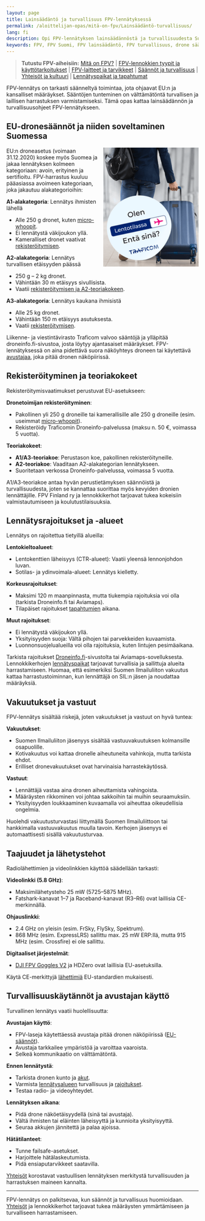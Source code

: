 ```yaml
---
layout: page
title: Lainsäädäntö ja turvallisuus FPV-lennätyksessä
permalink: /aloittelijan-opas/mitä-on-fpv/Lainsäädäntö-turvallisuus/
lang: fi
description: Opi FPV-lennätyksen lainsäädännöstä ja turvallisuudesta Suomessa.
keywords: FPV, FPV Suomi, FPV lainsäädäntö, FPV turvallisuus, drone säännöt Suomi, Traficom, droneinfo
---
```

> **Tutustu FPV-aiheisiin:** [Mitä on FPV?](/aloittelijan-opas/mitä-on-fpv/) | [FPV-lennokkien tyypit ja käyttötarkoitukset](/aloittelijan-opas/mitä-on-fpv/tyypit-käyttötarkoitukset/) | [FPV-laitteet ja tarvikkeet](/aloittelijan-opas/mitä-on-fpv/laitteet-tarvikkeet/) | [Säännöt ja turvallisuus](/aloittelijan-opas/mitä-on-fpv/Lainsäädäntö-turvallisuus/) | [Yhteisöt ja kultuuri](/aloittelijan-opas/mitä-on-fpv/yhteisöt-kulttuuri/) | [Lennätyspaikat ja tapahtumat](/aloittelijan-opas/mitä-on-fpv/lennätyspaikat-tapahtumat/)

FPV-lennätys on tarkasti säänneltyä toimintaa, jota ohjaavat EU:n ja kansalliset määräykset. Sääntöjen tunteminen on välttämätöntä turvallisen ja laillisen harrastuksen varmistamiseksi. Tämä opas kattaa lainsäädännön ja turvallisuusohjeet FPV-lennätykseen.

## EU-dronesäännöt ja niiden soveltaminen Suomessa
<a id="eu-dronesäännöt-ja-niiden-soveltaminen-suomessa"></a>

<img src="/images/Pääviesti-1-1080x1350-FI-tarra.png" alt="FPV-lennokki" style="float: right; width: 250px; margin-left: 15px;" />
EU:n droneasetus (voimaan 31.12.2020) koskee myös Suomea ja jakaa lennätyksen kolmeen kategoriaan: avoin, erityinen ja sertifioitu. FPV-harrastus kuuluu pääasiassa avoimeen kategoriaan, joka jakautuu alakategorioihin:

**A1-alakategoria**: Lennätys ihmisten lähellä

- Alle 250 g dronet, kuten [micro-whoopit](/aloittelijan-opas/mitä-on-fpv/tyypit-käyttötarkoitukset/#micro-whoop-ja-sisälennätys-suomen-olosuhteissa).
- Ei lennätystä väkijoukon yllä.
- Kameralliset dronet vaativat [rekisteröitymisen](#rekisteröityminen-ja-teoriakokeet).

**A2-alakategoria**: Lennätys turvallisen etäisyyden päässä

- 250 g – 2 kg dronet.
- Vähintään 30 m etäisyys sivullisista.
- Vaatii [rekisteröitymisen ja A2-teoriakokeen](#rekisteröityminen-ja-teoriakokeet).

**A3-alakategoria**: Lennätys kaukana ihmisistä

- Alle 25 kg dronet.
- Vähintään 150 m etäisyys asutuksesta.
- Vaatii [rekisteröitymisen](#rekisteröityminen-ja-teoriakokeet).

Liikenne- ja viestintävirasto Traficom valvoo sääntöjä ja ylläpitää droneinfo.fi-sivustoa, josta löytyy ajantasaiset määräykset. FPV-lennätyksessä on aina pidettävä suora näköyhteys droneen tai käytettävä [avustajaa](#turvallisuuskäytännöt-ja-avustajan-käyttö), joka pitää dronen näköpiirissä.

## Rekisteröityminen ja teoriakokeet

Rekisteröitymisvaatimukset perustuvat EU-asetukseen:

**Dronetoimijan rekisteröityminen**:

- Pakollinen yli 250 g droneille tai kamerallisille alle 250 g droneille (esim. useimmat [micro-whoopit](/aloittelijan-opas/mitä-on-fpv/tyypit-käyttötarkoitukset/#micro-whoop-ja-sisälennätys-suomen-olosuhteissa)).
- Rekisteröidy Traficomin Droneinfo-palvelussa (maksu n. 50 €, voimassa 5 vuotta).

**Teoriakokeet**:

- **A1/A3-teoriakoe**: Perustason koe, pakollinen rekisteröityneille.
- **A2-teoriakoe**: Vaaditaan A2-alakategorian lennätykseen.
- Suoritetaan verkossa Droneinfo-palvelussa, voimassa 5 vuotta.

A1/A3-teoriakoe antaa hyvän perustietämyksen säännöistä ja turvallisuudesta, joten se kannattaa suorittaa myös kevyiden dronien lennättäjille. FPV Finland ry ja lennokkikerhot tarjoavat tukea kokeisiin valmistautumiseen ja koulutustilaisuuksia.

## Lennätysrajoitukset ja -alueet
<a id="lennätysrajoitukset-ja-alueet"></a>

Lennätys on rajoitettua tietyillä alueilla:

**Lentokieltoalueet**:

- Lentokenttien läheisyys (CTR-alueet): Vaatii yleensä lennonjohdon luvan.
- Sotilas- ja ydinvoimala-alueet: Lennätys kielletty.

**Korkeusrajoitukset**:

- Maksimi 120 m maanpinnasta, mutta tiukempia rajoituksia voi olla (tarkista Droneinfo.fi tai Aviamaps).
- Tilapäiset rajoitukset [tapahtumien](/aloittelijan-opas/mitä-on-fpv/lennätyspaikat-tapahtumat/) aikana.

**Muut rajoitukset**:

- Ei lennätystä väkijoukon yllä.
- Yksityisyyden suoja: Vältä pihojen tai parvekkeiden kuvaamista.
- Luonnonsuojelualueilla voi olla rajoituksia, kuten lintujen pesimäaikana.

Tarkista rajoitukset [Droneinfo.fi](https://www.droneinfo.fi)-sivustolta tai Aviamaps-sovelluksesta. Lennokkikerhojen [lennätyspaikat](/aloittelijan-opas/mitä-on-fpv/lennätyspaikat-tapahtumat/#viralliset-lennokkikentät-ja-fpv-radat-eri-puolilla-suomea) tarjoavat turvallisia ja sallittuja alueita harrastamiseen. Huomaa, että esimerkiksi Suomen Ilmailuliiton vakuutus kattaa harrastustoiminnan, kun lennättäjä on SIL:n jäsen ja noudattaa määräyksiä.


## Vakuutukset ja vastuut

FPV-lennätys sisältää riskejä, joten vakuutukset ja vastuut on hyvä tuntea:

**Vakuutukset**:

- Suomen Ilmailuliiton jäsenyys sisältää vastuuvakuutuksen kolmansille osapuolille.
- Kotivakuutus voi kattaa dronelle aiheutuneita vahinkoja, mutta tarkista ehdot.
- Erilliset dronevakuutukset ovat harvinaisia harrastekäytössä.

**Vastuut**:

- Lennättäjä vastaa aina dronen aiheuttamista vahingoista.
- Määräysten rikkominen voi johtaa sakkoihin tai muihin seuraamuksiin.
- Yksityisyyden loukkaaminen kuvaamalla voi aiheuttaa oikeudellisia ongelmia.

Huolehdi vakuutusturvastasi liittymällä Suomen Ilmailuliittoon tai hankkimalla vastuuvakuutus muulla tavoin. Kerhojen jäsenyys ei automaattisesti sisällä vakuutusturvaa.

## Taajuudet ja lähetystehot

Radiolähettimien ja videolinkkien käyttöä säädellään tarkasti:

**Videolinkki (5.8 GHz)**:

- Maksimilähetysteho 25 mW (5725–5875 MHz).
- Fatshark-kanavat 1–7 ja Raceband-kanavat (R3–R6) ovat laillisia CE-merkinnällä.

**Ohjauslinkki**:

- 2.4 GHz on yleisin (esim. FrSky, FlySky, Spektrum).
- 868 MHz (esim. ExpressLRS) sallittu max. 25 mW ERP:llä, mutta 915 MHz (esim. Crossfire) ei ole sallittu.

**Digitaaliset järjestelmät**:

- [DJI FPV Goggles V2](/aloittelijan-opas/mitä-on-fpv/laitteet-tarvikkeet/#aloittelijan-perusvarusteet-drone-lasit-radio-ohjain) ja HDZero ovat laillisia EU-asetuksilla.

Käytä CE-merkittyjä [lähettimiä](/aloittelijan-opas/mitä-on-fpv/laitteet-tarvikkeet/#aloittelijan-perusvarusteet-drone-lasit-radio-ohjain) EU-standardien mukaisesti.

## Turvallisuuskäytännöt ja avustajan käyttö

Turvallinen lennätys vaatii huolellisuutta:

**Avustajan käyttö**:

- FPV-laseja käytettäessä avustaja pitää dronen näköpiirissä ([EU-säännöt](#eu-dronesäännöt-ja-niiden-soveltaminen-suomessa)).
- Avustaja tarkkailee ympäristöä ja varoittaa vaaroista.
- Selkeä kommunikaatio on välttämätöntä.

**Ennen lennätystä**:

- Tarkista dronen kunto ja [akut](/aloittelijan-opas/mitä-on-fpv/laitteet-tarvikkeet/#akut-ja-niiden-käsittely-suomen-olosuhteissa).
- Varmista [lennätysalueen](/aloittelijan-opas/mitä-on-fpv/lennätyspaikat-tapahtumat/) turvallisuus ja [rajoitukset](#lennätysrajoitukset-ja-alueet).
- Testaa radio- ja videoyhteydet.

**Lennätyksen aikana**:

- Pidä drone näköetäisyydellä (sinä tai avustaja).
- Vältä ihmisten tai eläinten läheisyyttä ja kunnioita yksityisyyttä.
- Seuraa akkujen jännitettä ja palaa ajoissa.

**Hätätilanteet**:

- Tunne failsafe-asetukset.
- Harjoittele hätälaskeutumista.
- Pidä ensiaputarvikkeet saatavilla.

[Yhteisöt](/aloittelijan-opas/mitä-on-fpv/yhteisöt-kulttuuri/) korostavat vastuullisen lennätyksen merkitystä turvallisuuden ja harrastuksen maineen kannalta.

---

FPV-lennätys on palkitsevaa, kun säännöt ja turvallisuus huomioidaan. [Yhteisöt](/aloittelijan-opas/mitä-on-fpv/yhteisöt-kulttuuri/) ja lennokkikerhot tarjoavat tukea määräysten ymmärtämiseen ja turvalliseen harrastamiseen.
